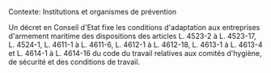 Contexte: Institutions et organismes de prévention

Un décret en Conseil d'Etat fixe les conditions d'adaptation aux entreprises d'armement maritime des dispositions des articles L. 4523-2 à L. 4523-17, L. 4524-1, L. 4611-1 à L. 4611-6, L. 4612-1 à L. 4612-18, L. 4613-1 à L. 4613-4 et L. 4614-1 à L. 4614-16 du code du travail relatives aux comités d'hygiène, de sécurité et des conditions de travail.